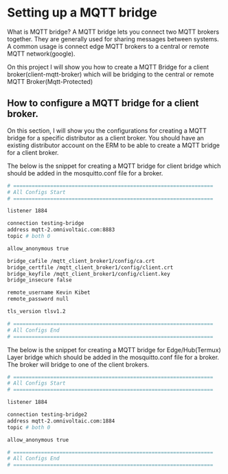 # Setting up a MQTT bridge
What is MQTT bridge? A MQTT bridge lets you connect two MQTT brokers together.
                     They are generally used for sharing messages between systems.
                     A common usage is connect edge MQTT brokers to a central or remote MQTT network(google).

On this project I will show you how to create a MQTT Bridge for a client broker(client-mqtt-broker)
which will be bridging to the central or remote MQTT Broker(Mqtt-Protected)

## How to configure a MQTT bridge for a client broker.
On this section, I will show you the configurations for creating a MQTT bridge for a specific distributor as a client broker.
You should have an existing distributor account on the ERM to be able to create a MQTT bridge for a client broker.

The below is the snippet for creating a MQTT bridge for client bridge which should be added in the mosquitto.conf file for a broker. 

```sh
# =================================================================
# All Configs Start
# =================================================================

listener 1884

connection testing-bridge
address mqtt-2.omnivoltaic.com:8883
topic # both 0

allow_anonymous true

bridge_cafile /mqtt_client_broker1/config/ca.crt
bridge_certfile /mqtt_client_broker1/config/client.crt
bridge_keyfile /mqtt_client_broker1/config/client.key
bridge_insecure false

remote_username Kevin Kibet
remote_password null

tls_version tlsv1.2

# =================================================================
# All Configs End
# =================================================================

```

The below is the snippet for creating a MQTT bridge for Edge/Hub(Termux) Layer bridge which should be added in the mosquitto.conf file for a broker.
The broker will bridge to one of the client brokers.

```sh
# =================================================================
# All Configs Start
# =================================================================

listener 1884

connection testing-bridge2
address mqtt-2.omnivoltaic.com:1884
topic # both 0

allow_anonymous true

# =================================================================
# All Configs End
# =================================================================

```
